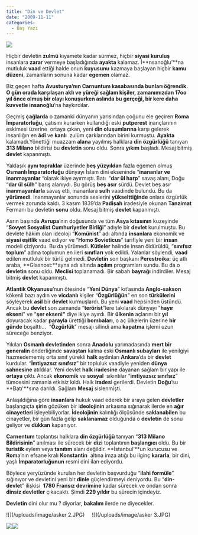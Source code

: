 ```yaml
---
title: "Din ve Devlet"
date: "2009-11-11"
categories: 
  - Baş Yazı
---
```


![](/uploads/image/kuzi.JPG)  
  
Hiçbir devletin **zulmü** kıyamete kadar sürmez, hiçbir **siyasi kuruluş** insanlara **zarar** vermeye başladığında **ayakta** kalamaz. İ**nsanoğlu’**na mutluluk **vaad** ettiği halde onun **kuyusunu** kazmaya başlayan hiçbir **kamu düzeni**, zamanların sonuna kadar **egemen** olamaz.

Biz geçen hafta **Avusturya’**nın **Carnuntum** kasabasında bunları öğrendik. O gün orada **karşılaşan** aklı ve yüreği sağlam kişiler, zamanımızdan **17oo yıl önce** olmuş bir olayı konuşurken aslında bu **gerçeği,** bir kere daha kuvvetle i**nsanoğlu**’na haykırdılar.

Geçmiş **çağlarda** o zamanki dünyanın yarısından çoğunu ele geçiren **Roma İmparatorluğu**, çatısını kurarken kullandığı eski **putperest** inançlarının eskimesi üzerine  ortaya çıkan, yeni **din oluşumlarına** karşı gelerek insanlığın en **âdî** ve **kanlı**  zulüm çarklarından birini kurmuştu. **Ayakta** kalamadı.Yönettiği muazzam **alana** yayılmış halklara **din özgürlüğü** tanıyan **313 Milano** bildirisi bu **devletin** sonu oldu. Sonra **yıkım** başladı. Mesaj bitmiş **devlet** kapanmıştı.

Yaklaşık **aynı topraklar** üzerinde **beş yüzyıldan** fazla egemen olmuş **Osmanlı İmparatorluğu** dünyayı İslam dini ekseninde “**inananlar ve inanmayanlar** “olarak ikiye ayırmıştı. Batı  “**dar ül harp**” savaş alanı, Doğu “**dar ül sülh**” barış alanıydı. Bu görüş **beş asır** sürdü. Devlet beş asır **inanmayanlarla** savaş etti, inananlara **sulh** vaadinde bulundu. Bu da **yürümedi**. İnanmayanlar sonunda seslerini **yükselttiğinde** onlara özgürlük vermek zorunda kaldı. 3 kasım 1839’da **Padişah** iradesiyle okunan **Tanzimat** Fermanı bu devletin **sonu** oldu. Mesaj bitmiş **devlet** kapanmıştı.

Asrın başında **Avrupa**’nın doğusunda ve tüm **Asya kıtasının** kuzeyinde “**Sovyet Sosyalist Cumhuriyetler Birliği**” adıyle bir **devlet** kurulmuştu. Bu devlete hâkim olan ideoloji “**Komünist**” adı altında **insanlara** ekonomik ve **siyasi eşitlik** vaad ediyor ve “**Homo Sovieticus**” tarifiyle yeni bir **insan** modeli çiziyordu. Bu da yürümedi. **Kütleler** halinde insan öldürüldü, “**sınıfsız toplum**” adına toplumun en ileri **sınıfları** yok edildi. Yalanlar söylendi, **vaad** edilen mutluluk bir türlü gelmedi. **Devletin** son başkanı **Perestroika:** üç atlı araba, **Glasnost:**ayna adı altında **açılım** programları sundu. Bu da o **devletin** sonu oldu. **Meclisi** toplanamadı. Bir sabah **bayrağı** indirdiler. Mesaj bitmiş **devlet** kapanmıştı.  

**Atlantik Okyanusu**’nun ötesinde “**Yeni Dünya**” kıt’asında **Anglo-sakson** kökenli bazı aydın ve **vicdanlı** kişiler “**Özgürlüğün**” en son **türkülerini** söyleyerek **asil** bir **devlet** kurmuşlardı. Bu yeni **vaad** hepsinden üstündü. Ancak bu **devlet** son zamanda “**terörist**”lere takılarak dünyayı "**hayır ekseni**" ve "**şer ekseni"** diye ikiye ayırdı. Bir **ülkenin** açlarını bir **yıl** doyuracak kadar **parayla** ürettiği **bombaları**, o aç ülkelerin üzerine **bir günde** boşalttı…  “**Özgürlük**” mesajı silindi ama **kapatma** işlemi uzun süreceğe benziyor.

Yıkılan **Osmanlı devletinden** sonra **Anadolu** yarımadasında **mert bir generalin** önderliğinde **savaştan** kalma eski **Osmanlı subayları** ile yenilgiyi hazmedememiş orta sınıf yürekli **halk** aydınları **Ankara**’da bir **devlet** kurdular. “**İmtiyazsız sınıfsız**” bir topluluk vaadiyle yeniden **dünya sahnesine** atıldılar. Yeni devlet **halk iradesine** dayanan sağlam bir yapı ile **ortaya** çıktı. Ancak **ekonomik** ve **sosyal**  sıkıntılar “**imtiyazsız sınıfsız**” tümcesini zamanla etkisiz kıldı. Halk **irades**i gerilerdi. Devletin **Doğu**’su **Batı'**sına darıldı. Sağlam **Mesaj** sislenmişti. 

Anlaşıldığına göre **insanlara** hukuk vaad ederek bir araya gelen **devletler** başlangıçta **şirin** gözüken bir i**deolojinin** arkasına sığınarak ilerde en **ağır cinayetleri** işleyebiliyorlar. **İdeolojinin** kalınlığı ölçüsünde **saklanabilen** bu cinayetler, bir gün fazla gelip **saklanamaz** olduğunda o **devletin** de sonu geliyor ve **dükkan** kapanıyor.

**Carnentum** toplantısı halklara **din özgürlüğü** tanıyan “**313 Milano Bildirisinin**” anılması ile sürecek bir **dizi** toplantının **başlangıcı** oldu. Bu bir **turistik** eylem veya **tanıtım** alanı değildir. **İstanbul’**un kurucusu ve **Rom**a’nın efsane kralı **Konstantin**  altına imza atığı bu ilginç **kararla**, bir dini, yaşlı **İmparatorluğunun** resmi dini ilan ediyordu.

Böylece yeryüzünde kurulan her devletin başvurduğu “**ilahi formüle**” sığınıyor ve devletini yeni bir **dinle** güçlendirmeyi deniyordu. Bu “**din- devlet**” ilişkisi  **1780 Fransız devrimine** kadar sürecek ve ondan sonra **dinsiz devletler** çıkacaktı. Şimdi **229 yıldır** bu sürecin içindeyiz.

**Devletin** dini olur mu ? diyorlar, **bakalım** ilerde ne diyecekler.

![](/uploads/image/asker 2.JPG)     ![](/uploads/image/asker 3.JPG)

![](/uploads/image/yeniceri.jpg)![](/uploads/image/tekno55.jpg)
